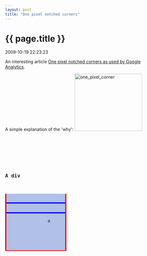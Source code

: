 ```yaml
---
layout: post
title: "One pixel notched corners"
---
```


<h1> {{ page.title }} </h1> <p class='meta'>2009-10-19 22:23:23</p>

An interesting article <a href="http://www.askthecssguy.com/2008/03/one_pixel_notched_corners_as_u.html">One pixel notched corners as used by Google Analytics</a>.

A simple explanation of the 'why':
<a href="http://www.freetofeel.com/2009/10/one-pixel-notched-corners/one_pixel_corner/" rel="attachment wp-att-235"><img src="http://www.freetofeel.com/wp-content/uploads/2009/10/one_pixel_corner.gif" alt="one_pixel_corner" title="one_pixel_corner" width="220" height="186" class="aligncenter size-full wp-image-235" /></a>

<pre name='code' class='html'>
<style type="text/css">
/* default stuff */
.letsGiveItAFixedWidthOf200Pixels { width:200px; }

.feature {
	border:solid red;
 	border-width:0px 4px 2px;
	background:#b0c0e6;
}
.feature div {
  position:relative;
  top: -4px;
  left: 0;
  border:solid blue;
  border-width:4px 0 0;
}
</style>
</head><body>

<div class="examplesGoHere letsGiveItAFixedWidthOf200Pixels">
	<h3>A div</h3>
	<div class="feature">
		<div>
			<div>
				a
			</div>
		</div>
	</div>
</div>
</pre>